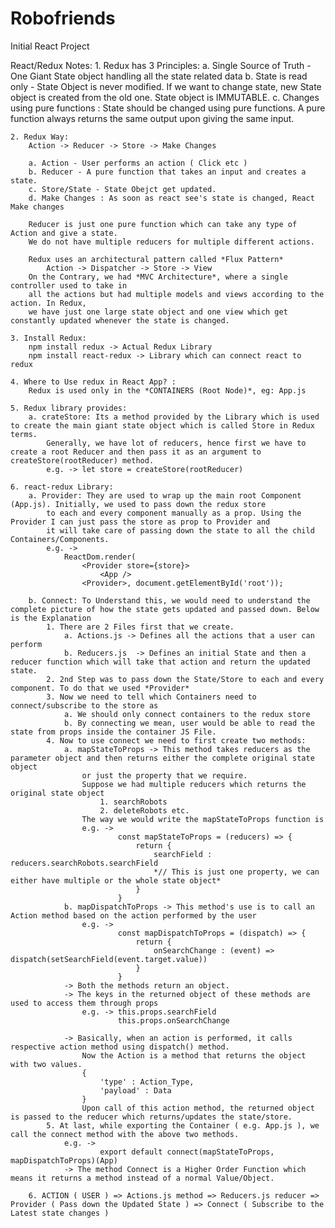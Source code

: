 # Robofriends
Initial React Project 


React/Redux Notes:
    1. Redux has 3 Principles:
        a. Single Source of Truth - One Giant State object handling all the state related data
        b. State is read only - State Object is never modified. If we want to change state,
            new State object is created from the old one. State object is IMMUTABLE.
        c. Changes using pure functions : State should be changed using pure functions. A pure function
            always returns the same output upon giving the same input.

    2. Redux Way:
        Action -> Reducer -> Store -> Make Changes

        a. Action - User performs an action ( Click etc )
        b. Reducer - A pure function that takes an input and creates a state.
        c. Store/State - State Obejct get updated.
        d. Make Changes : As soon as react see's state is changed, React Make changes

        Reducer is just one pure function which can take any type of Action and give a state.
        We do not have multiple reducers for multiple different actions.

        Redux uses an architectural pattern called *Flux Pattern*
            Action -> Dispatcher -> Store -> View
        On the Contrary, we had *MVC Architecture*, where a single controller used to take in
        all the actions but had multiple models and views according to the action. In Redux,
        we have just one large state object and one view which get constantly updated whenever the state is changed.

    3. Install Redux:
        npm install redux -> Actual Redux Library
        npm install react-redux -> Library which can connect react to redux

    4. Where to Use redux in React App? :
        Redux is used only in the *CONTAINERS (Root Node)*, eg: App.js

    5. Redux library provides:
        a. crateStore: Its a method provided by the Library which is used to create the main giant state object which is called Store in Redux terms.
            Generally, we have lot of reducers, hence first we have to create a root Reducer and then pass it as an argument to createStore(rootReducer) method.
            e.g. -> let store = createStore(rootReducer)

    6. react-redux Library:
        a. Provider: They are used to wrap up the main root Component (App.js). Initially, we used to pass down the redux store
            to each and every component manually as a prop. Using the Provider I can just pass the store as prop to Provider and
            it will take care of passing down the state to all the child Containers/Components.
            e.g. ->
                ReactDom.render(
                    <Provider store={store}>
                        <App />
                    <Provider>, document.getElementById('root'));

        b. Connect: To Understand this, we would need to understand the complete picture of how the state gets updated and passed down. Below is the Explanation
            1. There are 2 Files first that we create.
                a. Actions.js -> Defines all the actions that a user can perform
                b. Reducers.js  -> Defines an initial State and then a reducer function which will take that action and return the updated state.
            2. 2nd Step was to pass down the State/Store to each and every component. To do that we used *Provider*
            3. Now we need to tell which Containers need to connect/subscribe to the store as
                a. We should only connect containers to the redux store
                b. By connecting we mean, user would be able to read the state from props inside the container JS File.
            4. Now to use connect we need to first create two methods:
                a. mapStateToProps -> This method takes reducers as the parameter object and then returns either the complete original state object
                    or just the property that we require.
                    Suppose we had multiple reducers which returns the original state object
                        1. searchRobots
                        2. deleteRobots etc.
                    The way we would write the mapStateToProps function is
                    e.g. ->
                            const mapStateToProps = (reducers) => {
                                return {
                                    searchField : reducers.searchRobots.searchField
                                    *// This is just one property, we can either have multiple or the whole state object*
                                }
                            }
                b. mapDispatchToProps -> This method's use is to call an Action method based on the action performed by the user
                    e.g. ->
                            const mapDispatchToProps = (dispatch) => {
                                return {
                                    onSearchChange : (event) => dispatch(setSearchField(event.target.value))
                                }
                            }
                -> Both the methods return an object.
                -> The keys in the returned object of these methods are used to access them through props
                    e.g. -> this.props.searchField
                            this.props.onSearchChange

                -> Basically, when an action is performed, it calls respective action method using dispatch() method.
                    Now the Action is a method that returns the object with two values.
                    {
                        'type' : Action_Type,
                        'payload' : Data
                    }
                    Upon call of this action method, the returned object is passed to the reducer which returns/updates the state/store.
            5. At last, while exporting the Container ( e.g. App.js ), we call the connect method with the above two methods.
                e.g. ->
                        export default connect(mapStateToProps, mapDispatchToProps)(App)
                -> The method Connect is a Higher Order Function which means it returns a method instead of a normal Value/Object.

        6. ACTION ( USER ) => Actions.js method => Reducers.js reducer => Provider ( Pass down the Updated State ) => Connect ( Subscribe to the Latest state changes )

